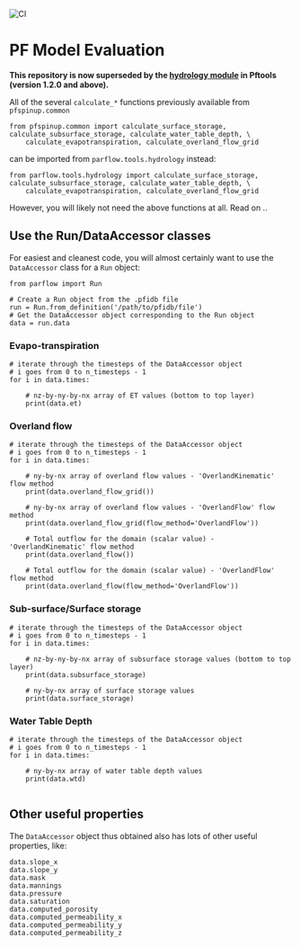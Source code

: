 ![CI](https://github.com/hydroframe/PF_Model_Evaluation/workflows/CI/badge.svg?branch=master)

# PF Model Evaluation
**This repository is now superseded by the [hydrology module](https://github.com/parflow/parflow/blob/master/pftools/python/parflow/tools/hydrology.py) in Pftools (version 1.2.0 and above).**

All of the several `calculate_*` functions previously available from `pfspinup.common`

```
from pfspinup.common import calculate_surface_storage, calculate_subsurface_storage, calculate_water_table_depth, \
    calculate_evapotranspiration, calculate_overland_flow_grid
```

can be imported from `parflow.tools.hydrology` instead:

```
from parflow.tools.hydrology import calculate_surface_storage, calculate_subsurface_storage, calculate_water_table_depth, \
    calculate_evapotranspiration, calculate_overland_flow_grid
```

However, you will likely not need the above functions at all. Read on ..

## Use the Run/DataAccessor classes

For easiest and cleanest code, you will almost certainly want to use the `DataAccessor` class for a `Run` object:

```
from parflow import Run

# Create a Run object from the .pfidb file
run = Run.from_definition('/path/to/pfidb/file')
# Get the DataAccessor object corresponding to the Run object
data = run.data
```

### Evapo-transpiration

```
# iterate through the timesteps of the DataAccessor object
# i goes from 0 to n_timesteps - 1
for i in data.times:

    # nz-by-ny-by-nx array of ET values (bottom to top layer)
    print(data.et)
```

### Overland flow

```
# iterate through the timesteps of the DataAccessor object
# i goes from 0 to n_timesteps - 1
for i in data.times:

    # ny-by-nx array of overland flow values - 'OverlandKinematic' flow method
    print(data.overland_flow_grid())

    # ny-by-nx array of overland flow values - 'OverlandFlow' flow method
    print(data.overland_flow_grid(flow_method='OverlandFlow'))

    # Total outflow for the domain (scalar value) - 'OverlandKinematic' flow method
    print(data.overland_flow())
        
    # Total outflow for the domain (scalar value) - 'OverlandFlow' flow method
    print(data.overland_flow(flow_method='OverlandFlow'))
```

### Sub-surface/Surface storage

```
# iterate through the timesteps of the DataAccessor object
# i goes from 0 to n_timesteps - 1
for i in data.times:

    # nz-by-ny-by-nx array of subsurface storage values (bottom to top layer)
    print(data.subsurface_storage)

    # ny-by-nx array of surface storage values
    print(data.surface_storage)
```

### Water Table Depth

```
# iterate through the timesteps of the DataAccessor object
# i goes from 0 to n_timesteps - 1
for i in data.times:

    # ny-by-nx array of water table depth values
    print(data.wtd)
        
```

## Other useful properties

The `DataAccessor` object thus obtained also has lots of other useful properties, like:

```
data.slope_x
data.slope_y
data.mask
data.mannings
data.pressure
data.saturation
data.computed_porosity
data.computed_permeability_x
data.computed_permeability_y
data.computed_permeability_z
```